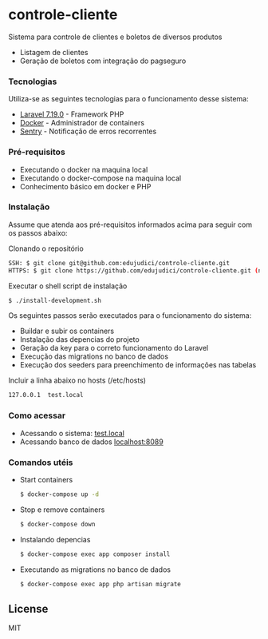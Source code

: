 # controle-cliente

Sistema para controle de clientes e boletos de diversos produtos

  - Listagem de clientes
  - Geração de boletos com integração do pagseguro

### Tecnologias

Utiliza-se as seguintes tecnologias para o funcionamento desse sistema:

* [Laravel 7.19.0] - Framework PHP
* [Docker] - Administrador de containers
* [Sentry] - Notificação de erros recorrentes

### Pré-requisitos
 - Executando o docker na maquina local
 - Executando o docker-compose na maquina local
 - Conhecimento básico em docker e PHP

### Instalação

Assume que atenda aos pré-requisitos informados acima para seguir com os passos abaixo:

Clonando o repositório

```sh
SSH: $ git clone git@github.com:edujudici/controle-cliente.git
HTTPS: $ git clone https://github.com/edujudici/controle-cliente.git (necessário usuário e senha)
```

Executar o shell script de instalação

```sh
$ ./install-development.sh
```

Os seguintes passos serão executados para o funcionamento do sistema:
 - Buildar e subir os containers
 - Instalação das depencias do projeto
 - Geração da key para o correto funcionamento do Laravel
 - Execução das migrations no banco de dados
 - Execução dos seeders para preenchimento de informações nas tabelas

Incluir a linha abaixo no hosts (/etc/hosts)
```sh
127.0.0.1  test.local
```

### Como acessar

 - Acessando o sistema: [test.local](http://test.local/)
 - Acessando banco de dados [localhost:8089](http://localhost:8089)

### Comandos utéis

 - Start containers
     ```sh
    $ docker-compose up -d
    ```
 - Stop e remove containers
    ```sh
    $ docker-compose down
    ```
  - Instalando depencias
    ```sh
    $ docker-compose exec app composer install
    ```
  - Executando as migrations no banco de dados
    ```sh
    $ docker-compose exec app php artisan migrate
    ```
    
License
----

MIT

[//]: # (These are reference links used in the body of this note and get stripped out when the markdown processor does its job. There is no need to format nicely because it shouldn't be seen. Thanks SO - http://stackoverflow.com/questions/4823468/store-comments-in-markdown-syntax)


   [Laravel 7.19.0]: <https://laravel.com/docs/7.x>
   [Docker]: <https://www.docker.com/>
   [Sentry]: <https://sentry.io/welcome/>
